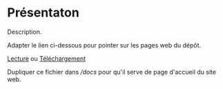 # Présentaton

Description.

Adapter le lien ci-dessous pour pointer sur les pages web du dépôt.

[Lecture](https://Utilisateur.github.io/Depot/Presentation.html) ou [Téléchargement](https://Utilisateur.github.io/Depot/Presentation.pdf)

Dupliquer ce fichier dans _/docs_ pour qu'il serve de page d'accueil du site web.
